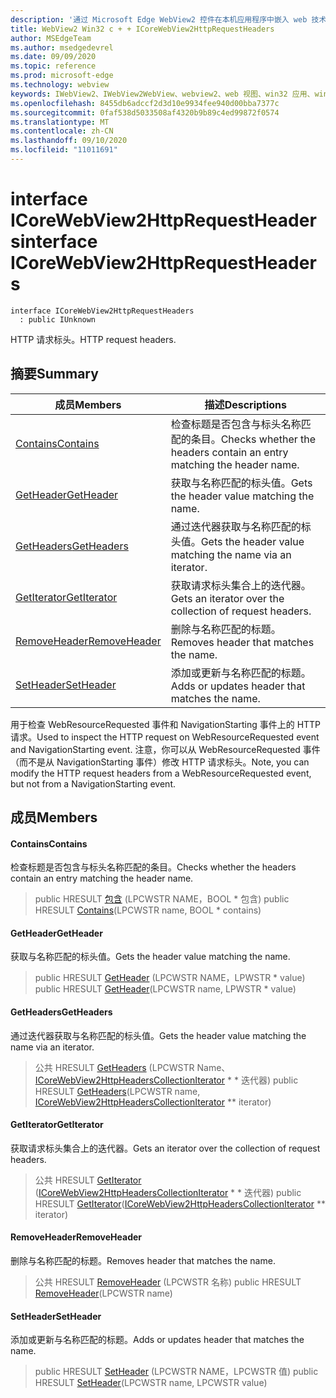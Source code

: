```yaml
---
description: '通过 Microsoft Edge WebView2 控件在本机应用程序中嵌入 web 技术 (HTML、CSS 和 JavaScript) '
title: WebView2 Win32 c + + ICoreWebView2HttpRequestHeaders
author: MSEdgeTeam
ms.author: msedgedevrel
ms.date: 09/09/2020
ms.topic: reference
ms.prod: microsoft-edge
ms.technology: webview
keywords: IWebView2、IWebView2WebView、webview2、web 视图、win32 应用、win32、edge、ICoreWebView2、ICoreWebView2Controller、浏览器控件、边缘 html、ICoreWebView2HttpRequestHeaders
ms.openlocfilehash: 8455db6adccf2d3d10e9934fee940d00bba7377c
ms.sourcegitcommit: 0faf538d5033508af4320b9b89c4ed99872f0574
ms.translationtype: MT
ms.contentlocale: zh-CN
ms.lasthandoff: 09/10/2020
ms.locfileid: "11011691"
---
```

# <span data-ttu-id="f1f27-104">interface ICoreWebView2HttpRequestHeaders</span><span class="sxs-lookup"><span data-stu-id="f1f27-104">interface ICoreWebView2HttpRequestHeaders</span></span> 

```
interface ICoreWebView2HttpRequestHeaders
  : public IUnknown
```

<span data-ttu-id="f1f27-105">HTTP 请求标头。</span><span class="sxs-lookup"><span data-stu-id="f1f27-105">HTTP request headers.</span></span>

## <span data-ttu-id="f1f27-106">摘要</span><span class="sxs-lookup"><span data-stu-id="f1f27-106">Summary</span></span>

 <span data-ttu-id="f1f27-107">成员</span><span class="sxs-lookup"><span data-stu-id="f1f27-107">Members</span></span>                        | <span data-ttu-id="f1f27-108">描述</span><span class="sxs-lookup"><span data-stu-id="f1f27-108">Descriptions</span></span>
--------------------------------|---------------------------------------------
[<span data-ttu-id="f1f27-109">Contains</span><span class="sxs-lookup"><span data-stu-id="f1f27-109">Contains</span></span>](#contains) | <span data-ttu-id="f1f27-110">检查标题是否包含与标头名称匹配的条目。</span><span class="sxs-lookup"><span data-stu-id="f1f27-110">Checks whether the headers contain an entry matching the header name.</span></span>
[<span data-ttu-id="f1f27-111">GetHeader</span><span class="sxs-lookup"><span data-stu-id="f1f27-111">GetHeader</span></span>](#getheader) | <span data-ttu-id="f1f27-112">获取与名称匹配的标头值。</span><span class="sxs-lookup"><span data-stu-id="f1f27-112">Gets the header value matching the name.</span></span>
[<span data-ttu-id="f1f27-113">GetHeaders</span><span class="sxs-lookup"><span data-stu-id="f1f27-113">GetHeaders</span></span>](#getheaders) | <span data-ttu-id="f1f27-114">通过迭代器获取与名称匹配的标头值。</span><span class="sxs-lookup"><span data-stu-id="f1f27-114">Gets the header value matching the name via an iterator.</span></span>
[<span data-ttu-id="f1f27-115">GetIterator</span><span class="sxs-lookup"><span data-stu-id="f1f27-115">GetIterator</span></span>](#getiterator) | <span data-ttu-id="f1f27-116">获取请求标头集合上的迭代器。</span><span class="sxs-lookup"><span data-stu-id="f1f27-116">Gets an iterator over the collection of request headers.</span></span>
[<span data-ttu-id="f1f27-117">RemoveHeader</span><span class="sxs-lookup"><span data-stu-id="f1f27-117">RemoveHeader</span></span>](#removeheader) | <span data-ttu-id="f1f27-118">删除与名称匹配的标题。</span><span class="sxs-lookup"><span data-stu-id="f1f27-118">Removes header that matches the name.</span></span>
[<span data-ttu-id="f1f27-119">SetHeader</span><span class="sxs-lookup"><span data-stu-id="f1f27-119">SetHeader</span></span>](#setheader) | <span data-ttu-id="f1f27-120">添加或更新与名称匹配的标题。</span><span class="sxs-lookup"><span data-stu-id="f1f27-120">Adds or updates header that matches the name.</span></span>

<span data-ttu-id="f1f27-121">用于检查 WebResourceRequested 事件和 NavigationStarting 事件上的 HTTP 请求。</span><span class="sxs-lookup"><span data-stu-id="f1f27-121">Used to inspect the HTTP request on WebResourceRequested event and NavigationStarting event.</span></span> <span data-ttu-id="f1f27-122">注意，你可以从 WebResourceRequested 事件（而不是从 NavigationStarting 事件）修改 HTTP 请求标头。</span><span class="sxs-lookup"><span data-stu-id="f1f27-122">Note, you can modify the HTTP request headers from a WebResourceRequested event, but not from a NavigationStarting event.</span></span>

## <span data-ttu-id="f1f27-123">成员</span><span class="sxs-lookup"><span data-stu-id="f1f27-123">Members</span></span>

#### <span data-ttu-id="f1f27-124">Contains</span><span class="sxs-lookup"><span data-stu-id="f1f27-124">Contains</span></span> 

<span data-ttu-id="f1f27-125">检查标题是否包含与标头名称匹配的条目。</span><span class="sxs-lookup"><span data-stu-id="f1f27-125">Checks whether the headers contain an entry matching the header name.</span></span>

> <span data-ttu-id="f1f27-126">public HRESULT [包含](#contains) (LPCWSTR NAME，BOOL \* 包含) </span><span class="sxs-lookup"><span data-stu-id="f1f27-126">public HRESULT [Contains](#contains)(LPCWSTR name, BOOL \* contains)</span></span>

#### <span data-ttu-id="f1f27-127">GetHeader</span><span class="sxs-lookup"><span data-stu-id="f1f27-127">GetHeader</span></span> 

<span data-ttu-id="f1f27-128">获取与名称匹配的标头值。</span><span class="sxs-lookup"><span data-stu-id="f1f27-128">Gets the header value matching the name.</span></span>

> <span data-ttu-id="f1f27-129">public HRESULT [GetHeader](#getheader) (LPCWSTR NAME，LPWSTR \* value) </span><span class="sxs-lookup"><span data-stu-id="f1f27-129">public HRESULT [GetHeader](#getheader)(LPCWSTR name, LPWSTR \* value)</span></span>

#### <span data-ttu-id="f1f27-130">GetHeaders</span><span class="sxs-lookup"><span data-stu-id="f1f27-130">GetHeaders</span></span> 

<span data-ttu-id="f1f27-131">通过迭代器获取与名称匹配的标头值。</span><span class="sxs-lookup"><span data-stu-id="f1f27-131">Gets the header value matching the name via an iterator.</span></span>

> <span data-ttu-id="f1f27-132">公共 HRESULT [GetHeaders](#getheaders) (LPCWSTR Name、 [ICoreWebView2HttpHeadersCollectionIterator](icorewebview2httpheaderscollectioniterator.md) \* \* 迭代器) </span><span class="sxs-lookup"><span data-stu-id="f1f27-132">public HRESULT [GetHeaders](#getheaders)(LPCWSTR name, [ICoreWebView2HttpHeadersCollectionIterator](icorewebview2httpheaderscollectioniterator.md) \*\* iterator)</span></span>

#### <span data-ttu-id="f1f27-133">GetIterator</span><span class="sxs-lookup"><span data-stu-id="f1f27-133">GetIterator</span></span> 

<span data-ttu-id="f1f27-134">获取请求标头集合上的迭代器。</span><span class="sxs-lookup"><span data-stu-id="f1f27-134">Gets an iterator over the collection of request headers.</span></span>

> <span data-ttu-id="f1f27-135">公共 HRESULT [GetIterator](#getiterator) ([ICoreWebView2HttpHeadersCollectionIterator](icorewebview2httpheaderscollectioniterator.md) \* \* 迭代器) </span><span class="sxs-lookup"><span data-stu-id="f1f27-135">public HRESULT [GetIterator](#getiterator)([ICoreWebView2HttpHeadersCollectionIterator](icorewebview2httpheaderscollectioniterator.md) \*\* iterator)</span></span>

#### <span data-ttu-id="f1f27-136">RemoveHeader</span><span class="sxs-lookup"><span data-stu-id="f1f27-136">RemoveHeader</span></span> 

<span data-ttu-id="f1f27-137">删除与名称匹配的标题。</span><span class="sxs-lookup"><span data-stu-id="f1f27-137">Removes header that matches the name.</span></span>

> <span data-ttu-id="f1f27-138">公共 HRESULT [RemoveHeader](#removeheader) (LPCWSTR 名称) </span><span class="sxs-lookup"><span data-stu-id="f1f27-138">public HRESULT [RemoveHeader](#removeheader)(LPCWSTR name)</span></span>

#### <span data-ttu-id="f1f27-139">SetHeader</span><span class="sxs-lookup"><span data-stu-id="f1f27-139">SetHeader</span></span> 

<span data-ttu-id="f1f27-140">添加或更新与名称匹配的标题。</span><span class="sxs-lookup"><span data-stu-id="f1f27-140">Adds or updates header that matches the name.</span></span>

> <span data-ttu-id="f1f27-141">public HRESULT [SetHeader](#setheader) (LPCWSTR NAME，LPCWSTR 值) </span><span class="sxs-lookup"><span data-stu-id="f1f27-141">public HRESULT [SetHeader](#setheader)(LPCWSTR name, LPCWSTR value)</span></span>


